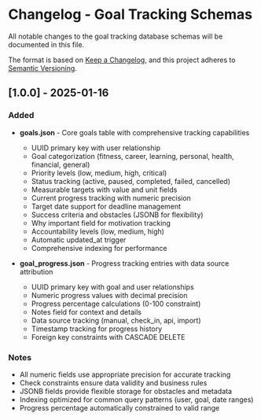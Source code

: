 # Changelog - Goal Tracking Schemas

All notable changes to the goal tracking database schemas will be documented in this file.

The format is based on [Keep a Changelog](https://keepachangelog.com/en/1.0.0/),
and this project adheres to [Semantic Versioning](https://semver.org/spec/v2.0.0.html).

## [1.0.0] - 2025-01-16

### Added
- **goals.json** - Core goals table with comprehensive tracking capabilities
  - UUID primary key with user relationship
  - Goal categorization (fitness, career, learning, personal, health, financial, general)
  - Priority levels (low, medium, high, critical)
  - Status tracking (active, paused, completed, failed, cancelled)
  - Measurable targets with value and unit fields
  - Current progress tracking with numeric precision
  - Target date support for deadline management
  - Success criteria and obstacles (JSONB for flexibility)
  - Why important field for motivation tracking
  - Accountability levels (low, medium, high)
  - Automatic updated_at trigger
  - Comprehensive indexing for performance

- **goal_progress.json** - Progress tracking entries with data source attribution
  - UUID primary key with goal and user relationships
  - Numeric progress values with decimal precision
  - Progress percentage calculations (0-100 constraint)
  - Notes field for context and details
  - Data source tracking (manual, check_in, api, import)
  - Timestamp tracking for progress history
  - Foreign key constraints with CASCADE DELETE

### Notes
- All numeric fields use appropriate precision for accurate tracking
- Check constraints ensure data validity and business rules
- JSONB fields provide flexible storage for obstacles and metadata
- Indexing optimized for common query patterns (user, goal, date ranges)
- Progress percentage automatically constrained to valid range 